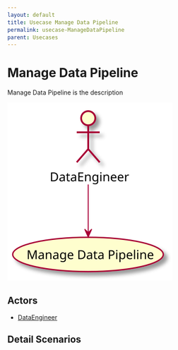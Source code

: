 ```yaml
---
layout: default
title: Usecase Manage Data Pipeline
permalink: usecase-ManageDataPipeline
parent: Usecases
---
```


# Manage Data Pipeline

Manage Data Pipeline is the description

![Activities Diagram](./activities.svg)

## Actors

* [DataEngineer](actor-dataengineer)


## Detail Scenarios


  

